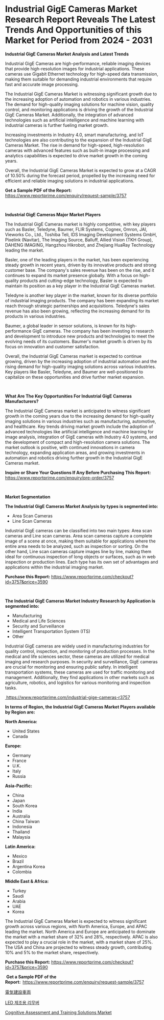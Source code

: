 <p><h1>Industrial GigE Cameras Market Research Report Reveals The Latest Trends And Opportunities of this Market for Period from 2024 - 2031</h1></p><p><strong>Industrial GigE Cameras Market Analysis and Latest Trends</strong></p>
<p><p>Industrial GigE Cameras are high-performance, reliable imaging devices that provide high-resolution images for industrial applications. These cameras use Gigabit Ethernet technology for high-speed data transmission, making them suitable for demanding industrial environments that require fast and accurate image processing.</p><p>The Industrial GigE Cameras Market is witnessing significant growth due to the increasing adoption of automation and robotics in various industries. The demand for high-quality imaging solutions for machine vision, quality control, and monitoring applications is driving the growth of the Industrial GigE Cameras Market. Additionally, the integration of advanced technologies such as artificial intelligence and machine learning with industrial cameras is further fueling market growth.</p><p>Increasing investments in Industry 4.0, smart manufacturing, and IoT technologies are also contributing to the expansion of the Industrial GigE Cameras Market. The rise in demand for high-speed, high-resolution cameras with advanced features such as built-in image processing and analytics capabilities is expected to drive market growth in the coming years.</p><p>Overall, the Industrial GigE Cameras Market is expected to grow at a CAGR of 10.50% during the forecast period, propelled by the increasing need for efficient and reliable imaging solutions in industrial applications.</p></p>
<p><strong>Get a Sample PDF of the Report:&nbsp;</strong> <a href="https://www.reportprime.com/enquiry/request-sample/3757">https://www.reportprime.com/enquiry/request-sample/3757</a></p>
<p>&nbsp;</p>
<p><strong>Industrial GigE Cameras Major Market Players</strong></p>
<p><p>The Industrial GigE Cameras market is highly competitive, with key players such as Basler, Teledyne, Baumer, FLIR Systems, Cognex, Omron, JAI, Vieworks Co., Ltd., Toshiba Teli, IDS Imaging Development Systems GmbH, Pixelink (Navitar), The Imaging Source, Balluff, Allied Vision (TKH Group), DAHENG IMAGING, Hangzhou Hikrobot, and Zhejiang HuaRay Technology leading the market.</p><p>Basler, one of the leading players in the market, has been experiencing steady growth in recent years, driven by its innovative products and strong customer base. The company's sales revenue has been on the rise, and it continues to expand its market presence globally. With a focus on high-quality products and cutting-edge technology, Basler is expected to maintain its position as a key player in the Industrial GigE Cameras market.</p><p>Teledyne is another key player in the market, known for its diverse portfolio of industrial imaging products. The company has been expanding its market reach through strategic partnerships and acquisitions. Teledyne's sales revenue has also been growing, reflecting the increasing demand for its products in various industries.</p><p>Baumer, a global leader in sensor solutions, is known for its high-performance GigE cameras. The company has been investing in research and development to introduce new products and technologies to meet the evolving needs of its customers. Baumer's market growth is driven by its focus on innovation and customer satisfaction.</p><p>Overall, the Industrial GigE Cameras market is expected to continue growing, driven by the increasing adoption of industrial automation and the rising demand for high-quality imaging solutions across various industries. Key players like Basler, Teledyne, and Baumer are well-positioned to capitalize on these opportunities and drive further market expansion.</p></p>
<p>&nbsp;</p>
<p><strong>What Are The Key Opportunities For Industrial GigE Cameras Manufacturers?</strong></p>
<p><p>The Industrial GigE Cameras market is anticipated to witness significant growth in the coming years due to the increasing demand for high-quality imaging solutions in various industries such as manufacturing, automotive, and healthcare. Key trends driving market growth include the adoption of advanced technologies like artificial intelligence and machine learning for image analysis, integration of GigE cameras with Industry 4.0 systems, and the development of compact and high-resolution camera solutions. The market outlook is positive, with continued innovations in camera technology, expanding application areas, and growing investments in automation and robotics driving further growth in the Industrial GigE Cameras market.</p></p>
<p><strong>Inquire or Share Your Questions If Any Before Purchasing This Report:</strong> <a href="https://www.reportprime.com/enquiry/pre-order/3757">https://www.reportprime.com/enquiry/pre-order/3757</a></p>
<p>&nbsp;</p>
<p><strong>Market Segmentation</strong></p>
<p><strong>The Industrial GigE Cameras Market Analysis by types is segmented into:</strong></p>
<p><ul><li>Area Scan Cameras</li><li>Line Scan Cameras</li></ul></p>
<p><p>Industrial GigE cameras can be classified into two main types: Area scan cameras and Line scan cameras. Area scan cameras capture a complete image of a scene at once, making them suitable for applications where the entire area needs to be analyzed, such as inspection or sorting. On the other hand, Line scan cameras capture images line by line, making them ideal for continuous inspection of long objects or surfaces, such as in web inspection or production lines. Each type has its own set of advantages and applications within the industrial imaging market.</p></p>
<p><strong>Purchase this Report:&nbsp;</strong><a href="https://www.reportprime.com/checkout?id=3757&price=3590">https://www.reportprime.com/checkout?id=3757&price=3590</a></p>
<p>&nbsp;</p>
<p><strong>The Industrial GigE Cameras Market Industry Research by Application is segmented into:</strong></p>
<p><ul><li>Manufacturing</li><li>Medical and Life Sciences</li><li>Security and Surveillance</li><li>Intelligent Transportation System (ITS)</li><li>Other</li></ul></p>
<p><p>Industrial GigE cameras are widely used in manufacturing industries for quality control, inspection, and monitoring of production processes. In the medical and life sciences sector, these cameras are utilized for medical imaging and research purposes. In security and surveillance, GigE cameras are crucial for monitoring and ensuring public safety. In intelligent transportation systems, these cameras are used for traffic monitoring and management. Additionally, they find applications in other markets such as agriculture, robotics, and logistics for various monitoring and inspection tasks.</p></p>
<p><a href="https://www.reportprime.com/industrial-gige-cameras-r3757">&nbsp;https://www.reportprime.com/industrial-gige-cameras-r3757</a></p>
<p><strong>In terms of Region, the Industrial GigE Cameras Market Players available by Region are:</strong></p>
<p>
    <p> <strong> North America: </strong>
        <ul>
            <li>United States</li>
            <li>Canada</li>
        </ul>
        </p> 
    <p> <strong> Europe: </strong>
        <ul>
            <li>Germany</li>
            <li>France</li>
            <li>U.K.</li>
            <li>Italy</li>
            <li>Russia</li>
        </ul>
        </p> 
    <p> <strong> Asia-Pacific: </strong>
        <ul>
            <li>China</li>
            <li>Japan</li>
            <li>South Korea</li>
            <li>India</li>
            <li>Australia</li>
            <li>China Taiwan</li>
            <li>Indonesia</li>
            <li>Thailand</li>
            <li>Malaysia</li>
        </ul>
        </p> 
    <p> <strong> Latin America: </strong>
        <ul>
            <li>Mexico</li>
            <li>Brazil</li>
            <li>Argentina Korea</li>
            <li>Colombia</li>
        </ul>
        </p> 
    <p> <strong> Middle East & Africa: </strong>
        <ul>
            <li>Turkey</li>
            <li>Saudi</li>
            <li>Arabia</li>
            <li>UAE</li>
            <li>Korea</li>
        </ul>
    </p>
    </p>
<p><p>The Industrial GigE Cameras Market is expected to witness significant growth across various regions, with North America, Europe, and APAC leading the market. North America and Europe are anticipated to dominate the market with a market share of 32% and 28%, respectively. APAC is also expected to play a crucial role in the market, with a market share of 25%. The USA and China are projected to witness steady growth, contributing 10% and 5% to the market share, respectively.</p></p>
<p><strong>Purchase this Report: </strong><a href="https://www.reportprime.com/checkout?id=3757&price=3590">https://www.reportprime.com/checkout?id=3757&price=3590</a></p>
<p>&nbsp;<strong>Get a Sample PDF of the Report:&nbsp;&nbsp;</strong><a href="https://www.reportprime.com/enquiry/request-sample/3757">https://www.reportprime.com/enquiry/request-sample/3757</a></p>
<p><strong></strong></p>
<p><p><a href="https://github.com/DanykaKilback/Market-Research-Report-List-1/blob/main/167631073142.md">電気建設車両</a></p><p><a href="https://github.com/laholand/Market-Research-Report-List-4/blob/main/942585577804.md">LED 제조용 리무버</a></p><p><a href="https://view.publitas.com/reportprime-1/cognitive-assessment-and-training-solutions-market-the-key-to-successful-business-strategy-forecast-till-2031/">Cognitive Assessment and Training Solutions Market</a></p></p>